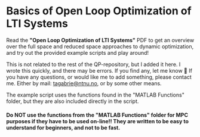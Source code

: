 # Basics of Open Loop Optimization of LTI Systems

Read the __"Open Loop Optimization of LTI Systems"__ PDF to get an overview over the full space and reduced space approaches to dynamic optimization, and try out the provided example scripts and play around!

This is not related to the rest of the QP-repository, but I added it here.
I wrote this quickly, and there may be errors. If you find any, let me know 🙂
If you have any questions, or would like me to add something, please contact me. Either by mail: tagabrie@ntnu.no, or by some other means.

The example script uses the functions found in the "MATLAB Functions" folder, but they are also included directly in the script.

#### Do NOT use the functions from the "MATLAB Functions" folder for MPC purposes if they have to be used on-line!! They are written to be easy to understand for beginners, and not to be fast.
